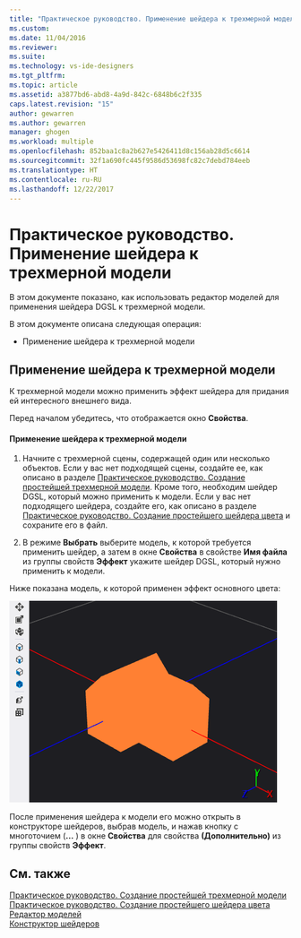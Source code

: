 ```yaml
---
title: "Практическое руководство. Применение шейдера к трехмерной модели | Документы Майкрософт"
ms.custom: 
ms.date: 11/04/2016
ms.reviewer: 
ms.suite: 
ms.technology: vs-ide-designers
ms.tgt_pltfrm: 
ms.topic: article
ms.assetid: a3877bd6-abd8-4a9d-842c-6848b6c2f335
caps.latest.revision: "15"
author: gewarren
ms.author: gewarren
manager: ghogen
ms.workload: multiple
ms.openlocfilehash: 852baa1c8a2b627e5426411d8c156ab28d5c6614
ms.sourcegitcommit: 32f1a690fc445f9586d53698fc82c7debd784eeb
ms.translationtype: HT
ms.contentlocale: ru-RU
ms.lasthandoff: 12/22/2017
---
```

# <a name="how-to-apply-a-shader-to-a-3-d-model"></a>Практическое руководство. Применение шейдера к трехмерной модели
В этом документе показано, как использовать редактор моделей для применения шейдера DGSL к трехмерной модели.  
  
 В этом документе описана следующая операция:  
  
-   Применение шейдера к трехмерной модели  
  
## <a name="applying-a-shader-to-a-3-d-model"></a>Применение шейдера к трехмерной модели  
 К трехмерной модели можно применить эффект шейдера для придания ей интересного внешнего вида.  
  
 Перед началом убедитесь, что отображается окно **Свойства**.  
  
#### <a name="to-apply-a-shader-to-a-3-d-model"></a>Применение шейдера к трехмерной модели  
  
1.  Начните с трехмерной сцены, содержащей один или несколько объектов. Если у вас нет подходящей сцены, создайте ее, как описано в разделе [Практическое руководство. Создание простейшей трехмерной модели](../designers/how-to-create-a-basic-3-d-model.md). Кроме того, необходим шейдер DGSL, который можно применить к модели. Если у вас нет подходящего шейдера, создайте его, как описано в разделе [Практическое руководство. Создание простейшего шейдера цвета](../designers/how-to-create-a-basic-color-shader.md) и сохраните его в файл.  
  
2.  В режиме **Выбрать** выберите модель, к которой требуется применить шейдер, а затем в окне **Свойства** в свойстве **Имя файла** из группы свойств **Эффект** укажите шейдер DGSL, который нужно применить к модели.  
  
 Ниже показана модель, к которой применен эффект основного цвета:  
  
 ![Трехмерная сцена, показывающая эффект основного цвета](../designers/media/digit-3d-model-effect.png "Digit-3D-Model-Effect")  
  
 После применения шейдера к модели его можно открыть в конструкторе шейдеров, выбрав модель, и нажав кнопку с многоточием (**...** ) в окне **Свойства** для свойства **(Дополнительно)** из группы свойств **Эффект**.  
  
## <a name="see-also"></a>См. также  
 [Практическое руководство. Создание простейшей трехмерной модели](../designers/how-to-create-a-basic-3-d-model.md)   
 [Практическое руководство. Создание простейшего шейдера цвета](../designers/how-to-create-a-basic-color-shader.md)   
 [Редактор моделей](../designers/model-editor.md)   
 [Конструктор шейдеров](../designers/shader-designer.md)